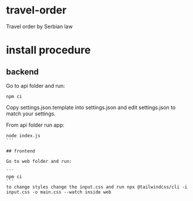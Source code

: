 # travel-order
Travel order by Serbian law

# install procedure

## backend

Go to api folder and run:

```
npm ci
```

Copy settings.json.template into settings.json and edit settings.json to match your settings.

From api folder run app:
````
node index.js
```

## frontend

Go to web folder and run:

```
npm ci
```
to change styles change the input.css and run npx @tailwindcss/cli -i input.css -o main.css --watch inside web

